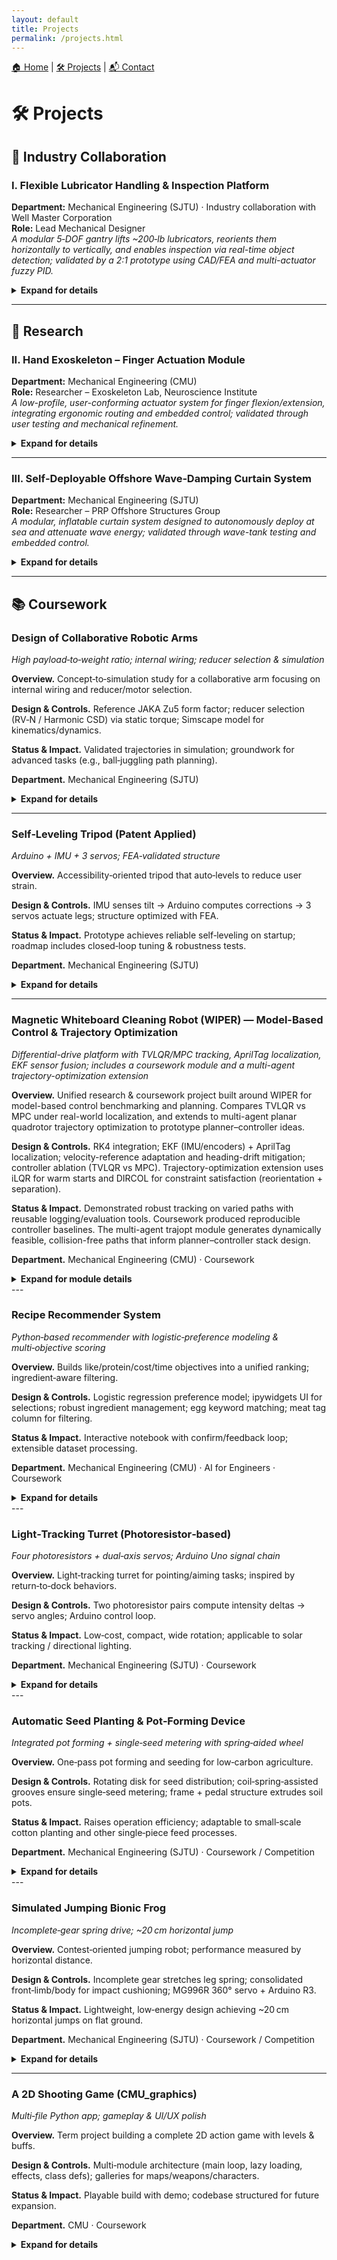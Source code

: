 ```yaml
---
layout: default
title: Projects
permalink: /projects.html
---
```


<div style="margin-bottom: 30px;">
  <a href="{{ '/' | relative_url }}">🏠 Home</a> |
  <a href="{{ '/projects.html' | relative_url }}">🛠 Projects</a> |
  <a href="{{ '/contact.html' | relative_url }}">📬 Contact</a>
</div>

# 🛠 Projects

## 🤝 Industry Collaboration

### I. Flexible Lubricator Handling & Inspection Platform  
**Department:** Mechanical Engineering (SJTU) · Industry collaboration with Well Master Corporation  
**Role:** Lead Mechanical Designer  
_A modular 5‑DOF gantry lifts ~200‑lb lubricators, reorients them horizontally to vertically, and enables inspection via real-time object detection; validated by a 2:1 prototype using CAD/FEA and multi-actuator fuzzy PID._

<details markdown="1">
  <summary><strong>Expand for details</strong></summary>

**Goal.**  
Develop a production-ready system to automate the extraction, flipping, and inspection of lubricators stored in bulk shipping crates. The solution must be mechanically robust, operator-safe, and capable of integrating with an intelligent vision system to replace manual handling.

**Design & Methods.**  
- **Mechanical system:**  
  Designed a modular 5‑DOF cantilever gantry using aluminum profiles and custom brackets; verified critical joints and beams with ANSYS static analysis and modal simulation to ensure <1 mm deflection under load.  
  The flipping mechanism uses a torque-matched motorized platform with lateral stabilizers to maintain balance during rotation.  
  The flexible gripper combines compliant silicone pads with passive alignment geometry to accommodate shape variance in lubricators.

- **Control architecture:**  
  Implemented multi-actuator coordination using fuzzy PID (for Z-axis deceleration and gripper soft-landing) and coupled PID (for synchronized gantry motion). Safety interlocks prevent flipping when out-of-alignment or over-torque is detected.

- **Perception system:**  
  Integrated YOLOv11-based object detection to locate visual inspection regions (e.g. ports, labels, connector points) and to automatically trigger pass/fail decisions. Data is logged for traceability.

**Results / Metrics.**  
- Built and tested a 2:1 prototype demonstrating successful lifting and flipping with high repeatability.  
- **Structure:** FEA confirmed maximum deflection < 0.7 mm under 100 N equivalent load; modal frequency > 25 Hz avoids vibration.  
- **Control:** Flipping stability achieved with <3° overshoot and <2.5 s settle time.  
- **Perception:** Real-time inference (25 FPS) with >92% detection accuracy on known components; integrated inspection pass/fail logic.  
- **Throughput:** Task cycle time reduced by ~40% compared to manual workflow.  
- Delivered CAD package, electrical/control schematic, and final report to Well Master Corp.

<figure style="margin: 1.2rem 0;">
  <img src="{{ '/assets/img/assembly.png' | relative_url }}"
       alt="Full CAD assembly of gantry"
       style="max-width: 100%; border-radius: 12px;">
  <figcaption><strong>Full CAD assembly of 5‑DOF gantry system</strong></figcaption>
</figure>


</details>

---

## 🔬 Research

### II. Hand Exoskeleton – Finger Actuation Module  
**Department:** Mechanical Engineering (CMU)  
**Role:** Researcher – Exoskeleton Lab, Neuroscience Institute  
_A low-profile, user-conforming actuator system for finger flexion/extension, integrating ergonomic routing and embedded control; validated through user testing and mechanical refinement._

<details markdown="1">
  <summary><strong>Expand for details</strong></summary>

**Goal.**  
Develop a wearable, comfortable, and testable actuation module for single-finger motion assistance. The design must minimize bulk, ensure safe force transmission, and enable future EMG-based control.

**Design & Methods.**  
- **Mechanical design:** Iterative CAD packaging for finger linkage, actuation cable routing, and palm-mounted motor housing. Focused on low-profile layout and mechanical safety (e.g. finger stops, soft returns).  
- **Actuation system:** Embedded control using Arduino-compatible microcontroller, motor driver, and feedback loop. Used mini DC gearmotor with Bowden-cable routing for tendon mimicry.  
- **EMG integration (exploratory):** Bench-tested surface EMG preprocessing and activation thresholds using MyoWare sensors to explore user-intent-based triggering logic.  
- **Ergonomics:** Conducted comfort trials with 4 participants; quick-release Velcro glove mount for easy donning/doffing; adjustable tension and actuation limits.
- 
<figure style="margin: 1.2rem 0;">
  <img src="{{ '/assets/img/Exo.png' | relative_url }}"
       alt="Wearable finger actuator module"
       style="max-width: 100%; border-radius: 12px;">
  <figcaption><strong>Wearable finger actuator CAD layout</strong></figcaption>
</figure>


**Results / Metrics.**  
- Functional finger flex/extend motion over ~60° ROM with <5 mm lateral shift from neutral position.  
- Actuation latency ~180 ms from command trigger; peak torque transmission up to 0.18 Nm.  
- Passive return achieved via spring-guided neutral restoration; user safety enhanced with mechanical stops.  
- Feedback from user tests guided improvements to comfort, strap interface, and routing constraints.  
- Final design informs upcoming multi-finger exoskeleton framework.  
- **A machine-learning-based decoder for EMG intent detection is currently under development** to support multi-modal, user-adaptive control strategies.

<figure style="margin: 1.2rem 0;">
  <img src="{{ '/assets/img/outcomeExo.png' | relative_url }}"
       alt="Functional test outcome photo"
       style="max-width: 100%; border-radius: 12px;">
  <figcaption><strong>Functional prototype validation & outcome test</strong></figcaption>
</figure>


</details>

---
### III. Self‑Deployable Offshore Wave‑Damping Curtain System  
**Department:** Mechanical Engineering (SJTU)  
**Role:** Researcher – PRP Offshore Structures Group  
_A modular, inflatable curtain system designed to autonomously deploy at sea and attenuate wave energy; validated through wave-tank testing and embedded control._

<details markdown="1">
  <summary><strong>Expand for details</strong></summary>

**Goal.**  
Develop a robust, self-deploying inflatable curtain for offshore wave damping. The system must function autonomously, withstand hydrodynamic loads, and demonstrate reliable sealing and actuation.

**Design & Methods.**  
- **Mechanical structure:** Modular curtain cells fabricated from flexible, waterproof fabric with internal air channels. Designed custom inflation ports with redundant sealing rings to withstand repeated cycles and pressure spikes.  
- **Deployment system:** Motorized retraction + inflation sequence using pressurized air canisters; unrolls curtain with timed actuation. Compact stowage size and layered folding pattern ensured rapid and tangle-free deployment.  
- **Embedded control:** Raspberry Pi 3B+ used for real-time control of valve opening, pump activation, and pressure monitoring. Safety interlocks prevent over-inflation; auto-deflation included for retrieval.  
- **Testing setup:** Built scaled prototype for wave tank testing; tracked curtain dynamics under regular and irregular wave conditions using overhead camera system and pressure sensors.

**Results / Metrics.**  
- Achieved successful deployment in <8 s in all trials with full curtain inflation and locking in place.  
- Maintained seal integrity for >20 minutes with no leakage under cyclic wave loading.  
- Peak wave height reduction of ~25–30% in downstream measurement zones, validating energy dissipation.  
- Embedded controller maintained internal pressure within ±3% of target range using closed-loop sensing.  
- Control sequence and mechanical layout delivered as a reproducible reference system for offshore damping studies.

</details>

---

## 📚 Coursework

### Design of Collaborative Robotic Arms
_High payload‑to‑weight ratio; internal wiring; reducer selection & simulation_

**Overview.** Concept‑to‑simulation study for a collaborative arm focusing on internal wiring and reducer/motor selection.

**Design & Controls.** Reference JAKA Zu5 form factor; reducer selection (RV‑N / Harmonic CSD) via static torque; Simscape model for kinematics/dynamics.

**Status & Impact.** Validated trajectories in simulation; groundwork for advanced tasks (e.g., ball‑juggling path planning).

**Department.** Mechanical Engineering (SJTU)

<details>
  <summary><strong>Expand for details</strong></summary>

**Highlights.** Hollow links for wire routing & weight reduction; torque/mass trade‑offs; modular joint stack.

</details>

---
### Self‑Leveling Tripod (Patent Applied)
_Arduino + IMU + 3 servos; FEA‑validated structure_

**Overview.** Accessibility‑oriented tripod that auto‑levels to reduce user strain.

**Design & Controls.** IMU senses tilt → Arduino computes corrections → 3 servos actuate legs; structure optimized with FEA.

**Status & Impact.** Prototype achieves reliable self‑leveling on startup; roadmap includes closed‑loop tuning & robustness tests.

**Department.** Mechanical Engineering (SJTU)

<details>
  <summary><strong>Expand for details</strong></summary>

**Highlights.** Open‑loop with IMU feedback; smooth boot sequence; lightweight chassis.

</details>

---
### Magnetic Whiteboard Cleaning Robot (WIPER) — Model-Based Control & Trajectory Optimization
_Differential-drive platform with TVLQR/MPC tracking, AprilTag localization, EKF sensor fusion; includes a coursework module and a multi-agent trajectory-optimization extension_

**Overview.** Unified research & coursework project built around WIPER for model-based control benchmarking and planning. Compares TVLQR vs MPC under real-world localization, and extends to multi-agent planar quadrotor trajectory optimization to prototype planner–controller ideas.

**Design & Controls.** RK4 integration; EKF (IMU/encoders) + AprilTag localization; velocity-reference adaptation and heading-drift mitigation; controller ablation (TVLQR vs MPC). Trajectory-optimization extension uses iLQR for warm starts and DIRCOL for constraint satisfaction (reorientation + separation).

**Status & Impact.** Demonstrated robust tracking on varied paths with reusable logging/evaluation tools. Coursework produced reproducible controller baselines. The multi-agent trajopt module generates dynamically feasible, collision-free paths that inform planner–controller stack design.

**Department.** Mechanical Engineering (CMU) · Coursework

<details>
  <summary><strong>Expand for module details</strong></summary>

#### Capstone module (WIPER baseline)
- **Goal.** Empirically compare TVLQR vs MPC with real-world sensing.
- **Methods.** RK4 dynamics; EKF (IMU/encoders) + AprilTag; log-based evaluation.
- **Highlights.** Controller comparison framework; reusable tooling for future platforms.

#### Coursework module (Model-Based Control System)
- **Goal.** Turn the research setup into reproducible classroom baselines.
- **Methods.** Standardized datasets/plots; failure-case analysis; data-driven tuning.
- **Highlights.** Clean scripts for repeatable benchmarks and reports.

#### Trajectory optimization module (Three planar quadrotors)
- **Goal.** Prototype planner ideas for multi-agent coordination.
- **Methods.** iLQR warm starts; DIRCOL with reorientation & min-separation constraints.
- **Highlights.** RK4 vs Hermite-Simpson integration; cost shaping vs direct constraints; parameter sweeps.

</details>
---

### Recipe Recommender System
_Python‑based recommender with logistic‑preference modeling & multi‑objective scoring_

**Overview.** Builds like/protein/cost/time objectives into a unified ranking; ingredient‑aware filtering.

**Design & Controls.** Logistic regression preference model; ipywidgets UI for selections; robust ingredient management; egg keyword matching; meat tag column for filtering.

**Status & Impact.** Interactive notebook with confirm/feedback loop; extensible dataset processing.

**Department.** Mechanical Engineering (CMU) · AI for Engineers · Coursework

<details>
  <summary><strong>Expand for details</strong></summary>

**Highlights.** Cold‑start defaults; deterministic UI state; fast filtering pipeline.

</details>
---

### Light‑Tracking Turret (Photoresistor‑based)
_Four photoresistors + dual‑axis servos; Arduino Uno signal chain_

**Overview.** Light‑tracking turret for pointing/aiming tasks; inspired by return‑to‑dock behaviors.

**Design & Controls.** Two photoresistor pairs compute intensity deltas → servo angles; Arduino control loop.

**Status & Impact.** Low‑cost, compact, wide rotation; applicable to solar tracking / directional lighting.

**Department.** Mechanical Engineering (SJTU) · Coursework

<details>
  <summary><strong>Expand for details</strong></summary>

**Highlights.** Sensor‑to‑actuator mapping; noise handling; calibration routine.

</details>
---

### Automatic Seed Planting & Pot‑Forming Device
_Integrated pot forming + single‑seed metering with spring‑aided wheel_

**Overview.** One‑pass pot forming and seeding for low‑carbon agriculture.

**Design & Controls.** Rotating disk for seed distribution; coil‑spring‑assisted grooves ensure single‑seed metering; frame + pedal structure extrudes soil pots.

**Status & Impact.** Raises operation efficiency; adaptable to small‑scale cotton planting and other single‑piece feed processes.

**Department.** Mechanical Engineering (SJTU) · Coursework / Competition

<details>
  <summary><strong>Expand for details</strong></summary>

**Highlights.** Single‑wheel rope drive; spring rebound timing; keeper geometry.

</details>
---

### Simulated Jumping Bionic Frog
_Incomplete‑gear spring drive; ~20 cm horizontal jump_

**Overview.** Contest‑oriented jumping robot; performance measured by horizontal distance.

**Design & Controls.** Incomplete gear stretches leg spring; consolidated front‑limb/body for impact cushioning; MG996R 360° servo + Arduino R3.

**Status & Impact.** Lightweight, low‑energy design achieving ~20 cm horizontal jumps on flat ground.

**Department.** Mechanical Engineering (SJTU) · Coursework / Competition

<details>
  <summary><strong>Expand for details</strong></summary>

**Highlights.** 1‑DoF parallel linkage prevents CoG‑forward rollover; kinematics/dynamics sims guide stroke.

</details>

---
### A 2D Shooting Game (CMU_graphics)
_Multi‑file Python app; gameplay & UI/UX polish_

**Overview.** Term project building a complete 2D action game with levels & buffs.

**Design & Controls.** Multi‑module architecture (main loop, lazy loading, effects, class defs); galleries for maps/weapons/characters.

**Status & Impact.** Playable build with demo; codebase structured for future expansion.

**Department.** CMU · Coursework

<details>
  <summary><strong>Expand for details</strong></summary>

**Highlights.** Gameplay loop tuning; animation timing; input handling.

</details>


